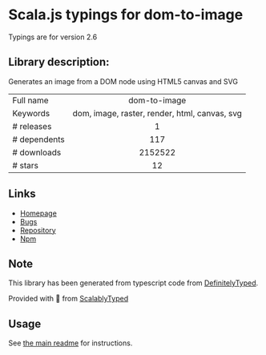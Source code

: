 
# Scala.js typings for dom-to-image

Typings are for version 2.6

## Library description:
Generates an image from a DOM node using HTML5 canvas and SVG

|                    |                 |
| ------------------ | :-------------: |
| Full name          | dom-to-image |
| Keywords           | dom, image, raster, render, html, canvas, svg |
| # releases         | 1 |
| # dependents       | 117 |
| # downloads        | 2152522 |
| # stars            | 12 |

## Links
- [Homepage](https://github.com/tsayen/dom-to-image#readme)
- [Bugs](https://github.com/tsayen/dom-to-image/issues)
- [Repository](https://github.com/tsayen/dom-to-image)
- [Npm](https://www.npmjs.com/package/dom-to-image)
    


## Note
This library has been generated from typescript code from [DefinitelyTyped](https://definitelytyped.org).

Provided with :purple_heart: from [ScalablyTyped](https://github.com/oyvindberg/ScalablyTyped)

## Usage
See [the main readme](../../readme.md) for instructions.


